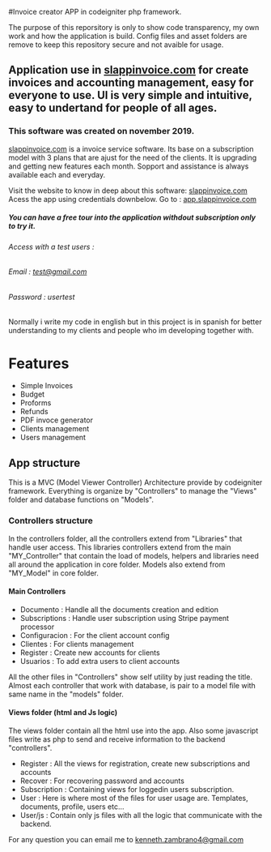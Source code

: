 #Invoice creator APP in codeigniter php framework.

The purpose of this reporsitory is only to show code transparency, my own work and how the application is build.
Config files and asset folders are remove to keep this repository secure and not avaible for usage.

## Application use in [slappinvoice.com](https://slappinvoice.com) for create invoices and accounting management, easy for everyone to use. UI is very simple and intuitive, easy to undertand for people of all ages. 
### This software was created on november 2019.

[slappinvoice.com](https://slappinvoice.com)  is a invoice service software. Its base on a subscription model with 3 plans that are ajust for the need of the clients. It is upgrading and getting new features each month. Sopport and assistance is always available each and everyday.

Visit the website to know in deep about this software: [slappinvoice.com](https://slappinvoice.com)
Acess the app using credentials downbelow. Go to : [app.slappinvoice.com](https://app.slappinvoice.com)

##### You can have a free tour into the application withdout subscription only to try it. 
###### Access with a test users :
###### Email : test@gmail.com
###### Password : usertest

Normally i write my code in english but in this project is in spanish for better understanding to my clients and people who im developing together with.


# Features

* Simple Invoices
* Budget
* Proforms
* Refunds
* PDF invoce generator
* Clients management
* Users management

## App structure

This is a MVC (Model Viewer Controller) Architecture provide by codeigniter framework.
Everything is organize by "Controllers" to manage the "Views" folder and database functions on "Models".

### Controllers structure

In the controllers folder, all the controllers extend from "Libraries" that handle user access.
This libraries controllers extend from the main "MY_Controller" that contain the load of models, helpers and libraries need all around the application in core folder.
Models also extend from "MY_Model" in core folder.

#### Main Controllers  
 
 * Documento : Handle all the documents creation and edition
 * Subscriptions : Handle user subscription using Stripe payment processor
 * Configuracion : For the client account config
 * Clientes : For clients management
 * Register : Create new accounts for clients
 * Usuarios : To add extra users to client accounts

 All the other files in "Controllers" show self utility by just reading the title.
 Almost each controller that work with database, is pair to a model file with same name in the "models" folder.

 #### Views folder (html and Js logic)

 The views folder contain all the html use into the app. Also some javascript files write as php to send and receive information to the backend "controllers".

 * Register : All the views for registration, create new subscriptions and accounts
 * Recover : For recovering password and accounts
 * Subscription : Containing views for loggedin users subscription.
 * User : Here is where most of the files for user usage are. Templates, documents, profile, users etc... 
 * User/js : Contain only js files with all the logic that communicate with the backend. 


 For any question you can email me to kenneth.zambrano4@gmail.com
